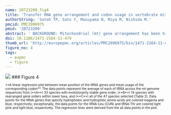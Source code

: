 ```yaml
---
name: 20723209_fig4
title: 'Transfer RNA gene arrangement and codon usage in vertebrate mitochondrial genomes: a new insight into gene order conservation.'
authorString: 'Satoh TP, Sato Y, Masuyama N, Miya M, Nishida M.'
pmcid: PMC2996975
pmid: '20723209'
abstract: ' BACKGROUND: Mitochondrial (mt) gene arrangement has been highly conserved among vertebrates from jawless fishes to mammals for more than 500 million years. It remains unclear, however, whether such long-term persistence is a consequence of some constraints on the gene order. RESULTS: Based on the analysis of codon usage and tRNA gene positions, we suggest that tRNA gene order of the typical vertebrate mt-genomes may be important for their translational efficiency. The vertebrate mt-genome encodes 2 rRNA, 22 tRNA, and 13 transmembrane proteins consisting mainly of hydrophobic domains. We found that the tRNA genes specifying the hydrophobic residues were positioned close to the control region (CR), where the transcription efficiency is estimated to be relatively high. Using 47 vertebrate mt-genome sequences representing jawless fishes to mammals, we further found a correlation between codon usage and tRNA gene positions, implying that highly-used tRNA genes are located close to the CR. In addition, an analysis considering the asymmetric nature of mtDNA replication suggested that the tRNA loci that remain in single-strand for a longer time tend to have more guanine and thymine not suffering deamination mutations in their anticodon sites. CONCLUSIONS: Our analyses imply the existence of translational constraint acting on the vertebrate mt-gene arrangement. Such translational constraint, together with the deamination-related constraint, may have contributed to long-term maintenance of gene order.'
doi: 10.1186/1471-2164-11-479
thumb_url: 'http://europepmc.org/articles/PMC2996975/bin/1471-2164-11-479-4.gif'
figure_no: 4
tags:
  - eupmc
  - figure
---
```

<img src='http://europepmc.org/articles/PMC2996975/bin/1471-2164-11-479-4.jpg' style='max-height: 300px'>
### Figure 4
<p style='font-size: 10px;'>**A linear regression plot between mean position of the tRNA genes and mean usage of the corresponding codon**. The data points represent the average of each of tRNA across the mt-genome sequences from (**A**) 33 species with evolutionarily stable gene order, (**B**) 14 species with rearranged gene orders within lower taxa, and (**C**) all of the 47 species selected (Table 2). Data points for the tRNA genes that specify hydrophobic and hydrophilic amino acids are colored magenta and blue, respectively; exceptionally, the data points for the tRNA-Leu (CUN) and tRNA-Thr are colored light pink and light blue, respectively. The regression lines were derived from the all data points in the plot.</p>